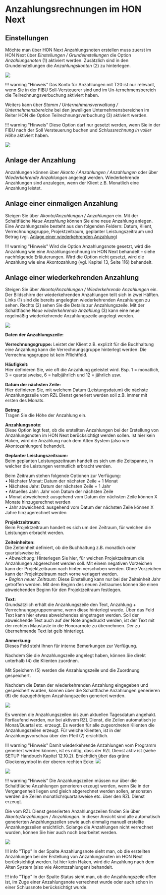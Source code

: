 # Anzahlungsrechnungen im HON Next

## Einstellungen
Möchte man über HON Next Anzahlungsnoten erstellen muss zuerst im HON Next über *Einstellungen / Grundeinstellungen* die Option *Anzahlungsnoten* (1) aktiviert werden. Zusätzlich sind in den Grundeinstellungen die *Anzahlungskonten* (2) zu hinterlegen.


![](<img/image2.png>)
 

!!! warning "Hinweis"
    Das Konto für Anzahlungen mit T20 ist nur relevant, wenn Sie in der FIBU Soll-Versteuerer sind und im Un-ternehmensbereich die Teilrechnungsverbuchung aktiviert haben.

Weiters kann über *Stamm / Unternehmensverwaltung / Unternehmensbereiche* bei den jeweiligen Unternehmensbereichen im Reiter HON die Option Teilrechnungsverbuchung (3) aktiviert werden.


!!! warning "Hinweis"
    Diese Option darf nur gesetzt werden, wenn Sie in der FIBU nach der Soll Versteuerung buchen und *Schlussrechnung in voller Höhe* aktiviert haben.

![](<img/image3.png>)
 
##	Anlage der Anzahlung
Anzahlungen können über *Akonto / Anzahlungen / Anzahlungen* oder über *Wiederkehrende Anzahlungen* angelegt werden. Wiederkehrende Anzahlungen sind anzulegen, wenn der Klient z.B. Monatlich eine Anzahlung leistet.

##	Anlage einer einmaligen Anzahlung
Steigen Sie über *Akonto/Anzahlungen / Anzahlungen* ein. Mit der Schaltfläche *Neue Anzahlung* können Sie eine neue Anzahlung anlegen. Eine Anzahlungszeile besteht aus den folgenden Feldern: Datum, Klient, Verrechnungsgruppe, Projektzeitraum, geplanter Leistungszeitraum und Betrag (vgl. [Anlage einer wiederkehrenden Anzahlung](/HONNext/Anzahlungsrechnungen/Anzahlungsrechnungen%20im%20HON%20Next/#anlage-einer-wiederkehrenden-anzahlung))

!!! warning "Hinweis"
    Wird die Option Anzahlungsnote gesetzt, wird die Anzahlung wie eine Anzahlungsrechnung im HON Next behandelt – siehe nachfolgende Erläuterungen. Wird die Option nicht gesetzt, wird die Anzahlung wie eine Akontozahlung (vgl. Kapitel 13, Seite 116) behandelt.

##	Anlage einer wiederkehrenden Anzahlung
Steigen Sie über *Akonto/Anzahlungen / Wiederkehrende Anzahlungen* ein. Der Bildschirm der wiederkehrenden Anzahlungen teilt sich in zwei Hälften. Links (1) sind die bereits angelegten wiederkehrenden Anzahlungen zu sehen. Rechts (2) sehen Sie die Details zur Anzahlungszeile.
Mit der Schaltfläche *Neue wiederkehrende Anzahlung* (3) kann eine neue regelmäßig wiederkehrende Anzahlungszeile angelegt werden.

![](<img/image4.png>)
 
**Daten der Anzahlungszeile:**

**Verrechnungsgruppe:** 
Leistet der Klient z.B. explizit für die Buchhaltung eine Anzahlung kann die Verrechnungsgruppe hinterlegt werden. Die Verrechnungsgruppe ist kein Pflichtfeld.

**Häufigkeit:**	  
Hier definieren Sie, wie oft die Anzahlung geleistet wird.  Bsp. 1 = monatlich, 3 = quartalsweise, 6 = halbjährlich und 12 = jährlich usw.

**Datum der nächsten Zeile:**   	
Hier definieren Sie, mit welchem Datum (Leistungsdatum) die nächste Anzahlungszeile vom RZL Dienst generiert werden soll z.B. immer mit ersten des Monats.

**Betrag:**   
Tragen Sie die Höhe der Anzahlung ein.

**Anzahlungsnote:**   
Diese Option legt fest, ob die erstellten Anzahlungen bei der Erstellung von Anzahlungsnoten im HON Next berücksichtigt werden sollen. Ist hier kein Haken, wird die Anzahlung nach dem Alten System (also wie Akontozahlungen) behandelt.

**Geplanter Leistungszeitraum:**   
Beim geplanten Leistungszeitraum handelt es sich um die Zeitspanne, in welcher die Leistungen vermutlich erbracht werden.

Beim Zeitraum stehen folgende Optionen zur Verfügung:   
•	Nächster Monat: Datum der nächsten Zeile + 1 Monat   
•	Nächstes Jahr: Datum der nächsten Zeile + 1 Jahr   
•	Aktuelles Jahr:  Jahr vom Datum der nächsten Zeile   
•	Monat abweichend: ausgehend vom Datum der nächsten Zeile können X Monate hinzugerechnet werden   
•	Jahr abweichend: ausgehend vom Datum der nächsten Zeile können X Jahre hinzugerechnet werden   

**Projektzeitraum:**	   
Beim Projektzeitraum handelt es sich um den Zeitraum, für welchen die Leistungen erbracht werden.

**Zeiteinheiten:**   
Die Zeiteinheit definiert, ob die Buchhaltung z.B. monatlich oder quartalsweise ist.   
•	*Abweichung:* Hinterlegen Sie hier, für welchen Projektzeitraum die Anzahlungen abgerechnet werden soll. Mit einem negativen Vorzeichen kann der Projektzeitraum nach hinten verschoben werden. Ohne Vorzeichen kann der Projektzeitraum nach vorne verlagert werden.   
•	*Beginn neuer Zeitraum:* Diese Einstellung kann nur bei der Zeiteinheit Jahr getroffen werden. Mit dem Beginn des neuen Zeitraumes können Sie einen abweichenden Beginn für den Projektzeitraum festlegen.

**Text:**   
Grundsätzlich erhält die Anzahlungszeile den Text, Anzahlung + Verrechnungsgruppenname, wenn diese hinterlegt wurde. Über das Feld Text kann hier etwas abweichendes eingetragen werden. Soll der abweichende Text auch auf der Note angedruckt werden, ist der Text mit der rechten Maustaste in die Honorarnote zu übernehmen. Der zu übernehmende Text ist gelb hinterlegt.

**Anmerkung:**   
Dieses Feld steht Ihnen für interne Bemerkungen zur Verfügung.

Nachdem Sie die Anzahlungszeile angelegt haben, können Sie direkt unterhalb (4) die Klienten zuordnen.

Mit Speichern (5) werden die Anzahlungszeile und die Zuordnung gespeichert.

Nachdem die Daten der wiederkehrenden Anzahlung eingegeben und gespeichert wurden, können über die Schaltfläche Anzahlungen generieren (6) die dazugehörigen Anzahlungszeilen generiert werden. 

![](<img/image5.png>)
 
Es werden die Anzahlungszeilen bis zum aktuellen Tagesdatum angehakt. Fortlaufend werden, nur bei aktivem RZL Dienst, die Zeilen automatisch je Monat/Quartal etc. erzeugt. Es werden für alle zugeordneten Klienten die Anzahlungszeilen erzeugt. Für welche Klienten, ist in der Anzahlungsvorschau über den Pfeil (7) ersichtlich.

!!! warning "Hinweis"
    Damit wiederkehrende Anzahlungen vom Programm generiert werden können, ist es nötig, dass der RZL Dienst aktiv ist (siehe SETUP Handbuch Kapitel 12.10.2).
    Ersichtlich über das grüne Glockensymbol in der oberen rechten Ecke:
    ![](<img/image6.png>)
 

![](<img/image7.png>)
 
!!! warning "Hinweis"
    Die Anzahlungszeilen müssen nur über die Schaltfläche Anzahlungen generieren erzeugt werden, wenn Sie in der Vergangenheit liegen und gleich abgerechnet werden sollen, ansonsten werden die Zeilen monatlich/quartalsweise etc. über den RZL Dienst erzeugt.

Die vom RZL Dienst generierten Anzahlungszeilen finden Sie über *Akonto/Anzahlungen / Anzahlungen*. In dieser Ansicht sind alle automatisch generierten Anzahlungszeilen sowie auch einmalig manuell erstellte Anzahlungszeilen ersichtlich. Solange die Anzahlungen nicht verrechnet wurden, können Sie hier auch noch bearbeitet werden.

![](<img/image8.png>)
 

!!! info "Tipp"
    In der Spalte Anzahlungsnote sieht man, ob die erstellten Anzahlungen bei der Erstellung von Anzahlungsnoten im HON Next berücksichtigt werden. Ist hier kein Haken, wird die Anzahlung nach dem Alten System (also wie Akontozahlungen) behandelt.

!!! info "Tipp"
    In der Spalte Status sieht man, ob die Anzahlungszeile offen ist, im Zuge einer Anzahlungsnote verrechnet wurde oder auch schon in einer Schlussnote berücksichtigt wurde.
